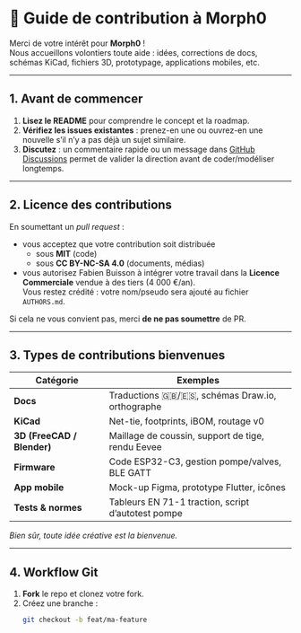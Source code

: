 # 🤝 Guide de contribution à Morph0

Merci de votre intérêt pour **Morph0** !  
Nous accueillons volontiers toute aide : idées, corrections de docs, schémas
KiCad, fichiers 3D, prototypage, applications mobiles, etc.

---

## 1. Avant de commencer

1. **Lisez le README** pour comprendre le concept et la roadmap.  
2. **Vérifiez les issues existantes** : prenez-en une ou ouvrez-en une
   nouvelle s’il n’y a pas déjà un sujet similaire.  
3. **Discutez** : un commentaire rapide ou un message dans
   [GitHub Discussions](../../discussions) permet de valider la direction avant
   de coder/modéliser longtemps.

---

## 2. Licence des contributions

En soumettant un _pull request_ :

* vous acceptez que votre contribution soit distribuée
  - sous **MIT** (code)  
  - sous **CC BY-NC-SA 4.0** (documents, médias)
* vous autorisez Fabien Buisson à intégrer votre travail dans la
  **Licence Commerciale** vendue à des tiers (4 000 €/an).  
  Vous restez crédité : votre nom/pseudo sera ajouté au fichier `AUTHORS.md`.

Si cela ne vous convient pas, merci **de ne pas soumettre** de PR.

---

## 3. Types de contributions bienvenues

| Catégorie | Exemples |
|-----------|----------|
| **Docs** | Traductions 🇬🇧/🇪🇸, schémas Draw.io, orthographe |
| **KiCad** | Net-tie, footprints, iBOM, routage v0 |
| **3D (FreeCAD / Blender)** | Maillage de coussin, support de tige, rendu Eevee |
| **Firmware** | Code ESP32-C3, gestion pompe/valves, BLE GATT |
| **App mobile** | Mock-up Figma, prototype Flutter, icônes |
| **Tests & normes** | Tableurs EN 71-1 traction, script d’autotest pompe |

_Bien sûr, toute idée créative est la bienvenue._

---

## 4. Workflow Git

1. **Fork** le repo et clonez votre fork.  
2. Créez une branche :  
   ```bash
   git checkout -b feat/ma-feature

